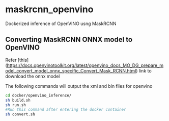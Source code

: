 # maskrcnn_openvino
Dockerized inference of OpenVINO usng MaskRCNN


## Converting MaskRCNN ONNX model to OpenVINO
Refer [this] (https://docs.openvinotoolkit.org/latest/openvino_docs_MO_DG_prepare_model_convert_model_onnx_specific_Convert_Mask_RCNN.html) link to download the onnx model

The following commands will output the xml and bin files for openvino
```sh
cd docker/openvino_inference/
sh build.sh
sh run.sh
#Run this command after entering the docker container
sh convert.sh 
```
